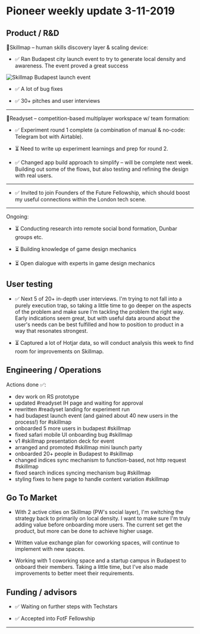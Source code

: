 # Pioneer weekly update 3-11-2019


## Product / R&D

📍Skillmap – human skills discovery layer & scaling device:  

* ✅ Ran Budapest city launch event to try to generate local density and awareness. The event proved a great success

![Skillmap Budapest launch event](https://johnnymakes.github.io/pioneer-updates/assets/img/budapest_launch.JPG) 


* ✅ A lot of bug fixes

* ✅ 30+ pitches and user interviews  
  

  
----  
  
  
👟Readyset – competition-based multiplayer workspace w/ team formation:  

*  ✅ Experiment round 1 complete (a combination of manual & no-code: Telegram bot with Airtable). 

*  ⏳ Need to write up experiment learnings and prep for round 2. 
  
*  ✅ Changed app build approach to simplify – will be complete next week. Building out some of the flows, but also testing and refining the design with real users.  
  
  
----  
  
  
* ✅ Invited to join Founders of the Future Fellowship, which should boost my useful connections within the London tech scene.  

----  
  
  
Ongoing:

*  ⏳ Conducting research into remote social bond formation, Dunbar groups etc.  

*  ⏳ Building knowledge of game design mechanics  

*  ⏳ Open dialogue with experts in game design mechanics  
  
  
  
## User testing  
  
  
*  ✅ Next 5 of 20+ in-depth user interviews. I'm trying to not fall into a purely execution trap, so taking a little time to go deeper on the aspects of the problem and make sure I'm tackling the problem the right way. Early indications seem great, but with useful data around about the user's needs can be best fulfilled and how to position to product in a way that resonates strongest. 

*  ⏳ Captured a lot of Hotjar data, so will conduct analysis this week to find room for improvements on Skillmap.



## Engineering / Operations

Actions done ✅:

* dev work on RS prototype
* updated #readyset IH page and waiting for approval 
* rewritten #readyset landing for experiment run 
* had budapest launch event (and gained about 40 new users in the process!) for #skillmap 
* onboarded 5 more users in budapest #skillmap 
* fixed safari mobile UI onboarding bug #skillmap 
* v1 #skillmap presentation deck for event 
* arranged and promoted #skillmap mini launch party 
* onboarded 20+ people in Budapest to #skillmap 
* changed indices sync mechanism to function-based, not http request #skillmap 
* fixed search indices syncing mechanism bug #skillmap 
* styling fixes to here page to handle content variation #skillmap 


## Go To Market

* With 2 active cities on Skillmap (PW's social layer), I'm switching the strategy back to primarily on local density. I want to make sure I'm truly adding value before onboarding more users. The current set get the product, but more can be done to achieve higher usage.    

* Written value exchange plan for coworking spaces, will continue to implement with new spaces.

* Working with 1 coworking space and a startup campus in Budapest to onboard their members. Taking a little time, but I've also made improvements to better meet their requirements.

  


## Funding / advisors  

* ✅ Waiting on further steps with Techstars 

* ✅ Accepted into FotF Fellowship
  
  
  
----



